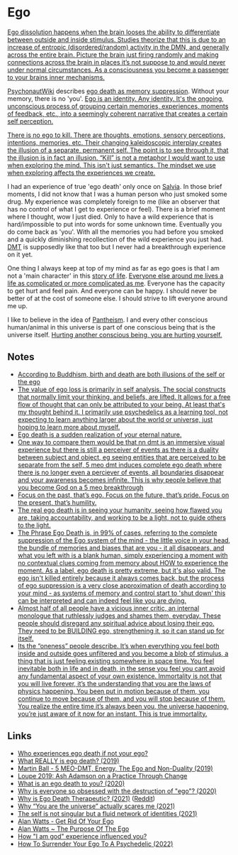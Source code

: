 # Ego

[Ego dissolution happens when the brain looses the ability to differentiate between outside and inside stimulus. Studies theorize that this is due to an increase of entropic (disordered/random) activity in the DMN, and generally across the entire brain. Picture the brain just firing randomly and making connections across the brain in places it’s not suppose to and would never under normal circumstances. As a consciousness you become a passenger to your brains inner mechanisms.](https://www.reddit.com/r/RationalPsychonaut/comments/q9t59i/could_ego_death_and_dissociation_be_going_for_the/)

[PsychonautWiki](https://psychonautwiki.org/wiki/Main_Page) describes [ego death as memory suppression](https://psychonautwiki.org/w/index.php?title=Memory_suppression&_=#Ego_death). Without your memory, there is no 'you'. [Ego is an identity. Any identity. It's the ongoing, unconscious process of grouping certain memories, experiences, moments of feedback, etc., into a seemingly coherent narrative that creates a certain self perception.](https://www.reddit.com/r/RationalPsychonaut/comments/qo4htf/can_you_train_your_ego_after_you_have_killed_it/)

[There is no ego to kill. There are thoughts, emotions, sensory perceptions, intentions, memories, etc. Their changing kaleidoscopic interplay creates the illusion of a separate, permanent self. The point is to see through it, that the illusion is in fact an illusion. “Kill” is not a metaphor I would want to use when exploring the mind. This isn't just semantics. The mindset we use when exploring affects the experiences we create.](https://www.reddit.com/r/RationalPsychonaut/comments/qo4htf/can_you_train_your_ego_after_you_have_killed_it/)

I had an experience of true 'ego death' only once on [Salvia](../drugs/psychedelics/salvia.md). In those brief moments, I did not know that I was a human person who just smoked some drug. My experience was completely foreign to me (like an observer that has no control of what I get to experience or feel). There is a brief moment where I thought, wow I just died. Only to have a wild experience that is hard/impossible to put into words for some unknown time. Eventually you do come back as 'you'. With all the memories you had before you smoked and a quickly diminishing recollection of the wild experience you just had. [DMT](../drugs/psychedelics/tryptamines/dmt.md) is supposedly like that too but I never had a breakthrough experience on it yet.

One thing I always keep at top of my mind as far as ego goes is that I am not a 'main character' in this [story of life](https://www.youtube.com/watch?v=KgzQuE1pR1w). [Everyone else around me lives a life as complicated or more complicated as me](https://www.youtube.com/watch?v=AkoML0_FiV4). Everyone has the capacity to get hurt and feel pain. And everyone can be happy. I should never be better of at the cost of someone else. I should strive to lift everyone around me up.

I like to believe in the idea of [Pantheism](https://plato.stanford.edu/entries/pantheism/). I and every other conscious human/animal in this universe is part of one conscious being that is the universe itself. [Hurting another conscious being, you are hurting yourself.](http://www.galactanet.com/oneoff/theegg_mod.html)

## Notes

- [According to Buddhism, birth and death are both illusions of the self or the ego](https://www.reddit.com/r/DMT/comments/6i7d2r/sowe_dont_really_die_do_we/)
- [The value of ego loss is primarily in self analysis. The social constructs that normally limit your thinking, and beliefs, are lifted. It allows for a free flow of thought that can only be attributed to your being. At least that's my thought behind it. I primarily use psychedelics as a learning tool, not expecting to learn anything larger about the world or universe, just hoping to learn more about myself.](https://www.reddit.com/r/Psychonaut/comments/8d7d1j/so_whats_the_actual_point_of_ego_death/)
- [Ego death is a sudden realization of your eternal nature.](https://www.reddit.com/r/Psychonaut/comments/8d7d1j/so_whats_the_actual_point_of_ego_death/)
- [One way to compare them would be that nn dmt is an immersive visual experience but there is still a perceiver of events as there is a duality between subject and object, eg seeing entities that are perceived to be separate from the self, 5 meo dmt induces complete ego death where there is no longer even a perciever of events, all boundaries disappear and your awareness becomes infinite. This is why people believe that you become God on a 5 meo breakthrough](https://www.reddit.com/r/DMT/comments/9ssa0g/dmt_vs_5meo_dmt/)
- [Focus on the past, that’s ego. Focus on the future, that’s pride. Focus on the present, that’s humility.](https://twitter.com/david_perell/status/1416642821663035396)
- [The real ego death is in seeing your humanity, seeing how flawed you are, taking accountability, and working to be a light, not to guide others to the light.](https://www.reddit.com/r/researchchemicals/comments/osbis4/i_think_ive_got_mania_because_of_1cplsd/)
- [The Phrase Ego Death is, in 99% of cases, referring to the complete suppression of the Ego system of the mind - the little voice in your head, the bundle of memories and biases that are you - it all disappears, and what you left with is a blank human, simply experiencing a moment with no contextual clues coming from memory about HOW to experience the moment. As a label, ego death is pretty extreme, but it's also valid. The ego isn't killed entirely because it always comes back, but the process of ego suppression is a very close approximation of death according to your mind - as systems of memory and control start to 'shut down' this can be interpreted and can indeed feel like you are dying.](https://www.reddit.com/r/RationalPsychonaut/comments/py6rex/question_about_ego_deathdissolution/)
- [Almost half of all people have a vicious inner critic, an internal monologue that ruthlessly judges and shames them, everyday. These people should disregard any spiritual advice about losing their ego. They need to be BUILDING ego, strengthening it, so it can stand up for itself.](https://twitter.com/VividVoid_/status/1475176254357737472)
- [Its the “oneness” people describe. It’s when everything you feel both inside and outside goes unfiltered and you become a blob of stimulus, a thing that is just feeling,existing somewhere in space time. You feel inevitable both in life and in death, in the sense you feel you cant avoid any fundamental aspect of your own existence. Immortality is not that you will live forever, it’s the understanding that you are the laws of physics happening. You been put in motion because of them, you continue to move because of them, and you will stop because of them. You realize the entire time it’s always been you, the universe happening, you’re just aware of it now for an instant. This is true immortality.](https://www.reddit.com/r/RationalPsychonaut/comments/q9t59i/could_ego_death_and_dissociation_be_going_for_the/)

## Links

- [Who experiences ego death if not your ego?](https://www.reddit.com/r/Psychonaut/comments/8an34k/who_experiences_ego_death_if_not_your_ego/)
- [What REALLY is ego death? (2019)](https://www.reddit.com/r/RationalPsychonaut/comments/c043yw/what_really_is_ego_death/)
- [Martin Ball - 5 MEO-DMT, Energy, The Ego and Non-Duality (2019)](https://www.youtube.com/watch?v=B8o7IPx5xDQ)
- [Loupe 2019: Ash Adamson on a Practice Through Change](https://www.youtube.com/watch?v=N92gu_AQ43E)
- [What is an ego death to you? (2020)](https://www.reddit.com/r/RationalPsychonaut/comments/elqiq7/the_ego_death_i_wanna_know/)
- [Why is everyone so obsessed with the destruction of "ego"? (2020)](https://www.reddit.com/r/RationalPsychonaut/comments/gqrc0v/why_is_everyone_so_obsessed_with_the_destruction/)
- [Why is Ego Death Therapeutic? (2021)](https://realitysandwich.com/why-is-ego-death-therapeutic/) ([Reddit](https://www.reddit.com/r/RationalPsychonaut/comments/mbbohy/why_is_ego_death_therapeutic/))
- [Why “You are the universe” actually scares me (2021)](https://www.reddit.com/r/AlanWatts/comments/mqd0s8/why_you_are_the_universe_actually_scares_me/)
- [The self is not singular but a fluid network of identities (2021)](https://aeon.co/essays/the-self-is-not-singular-but-a-fluid-network-of-identities)
- [Alan Watts - Get Rid Of Your Ego](https://www.youtube.com/watch?v=m8TCFWNZx2o)
- [Alan Watts ~ The Purpose Of The Ego](https://www.youtube.com/watch?v=pfROCVjMdrU)
- [How "I am god" experience influenced you?](https://www.reddit.com/r/RationalPsychonaut/comments/r743eh/the_i_am_god_experience_how_have_others/)
- [How To Surrender Your Ego To A Psychedelic (2022)](https://www.youtube.com/watch?v=T-8EM0JkLVE)
